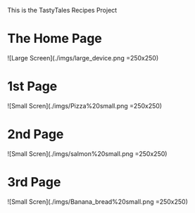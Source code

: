 This is the TastyTales Recipes Project

# The Home Page
![Large Screen](./imgs/large_device.png =250x250)

# 1st Page
![Small Scren](./imgs/Pizza%20small.png =250x250)

# 2nd Page
![Small Scren](./imgs/salmon%20small.png =250x250)

# 3rd Page
![Small Scren](./imgs/Banana_bread%20small.png =250x250)


